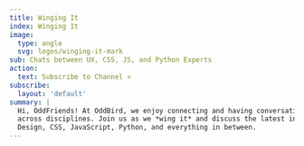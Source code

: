 ```yaml
---
title: Winging It
index: Winging It
image:
  type: angle
  svg: logos/winging-it-mark
sub: Chats between UX, CSS, JS, and Python Experts
action:
  text: Subscribe to Channel »
subscribe:
  layout: 'default'
summary: |
  Hi, OddFriends! At OddBird, we enjoy connecting and having conversations
  across disciplines. Join us as we *wing it* and discuss the latest in UX
  Design, CSS, JavaScript, Python, and everything in between.
---
```

